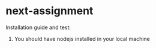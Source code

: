 # next-assignment

Installation guide and test:
1. You should have nodejs installed in your local machine